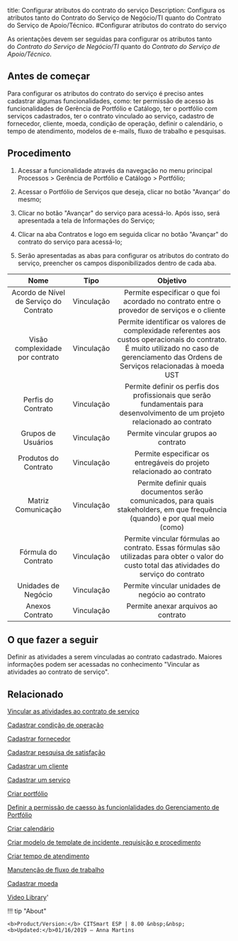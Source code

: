 title: Configurar atributos do contrato do serviço
Description: Configura os atributos tanto do Contrato do Serviço de Negócio/TI quanto do Contrato do Serviço de Apoio/Técnico.
#Configurar atributos do contrato do serviço

As orientações devem ser seguidas para configurar os atributos tanto
do *Contrato do Serviço de Negócio/TI* quanto do *Contrato do Serviço de
Apoio/Técnico*.

Antes de começar
--------------------

Para configurar os atributos do contrato do serviço é preciso antes cadastrar
algumas funcionalidades, como: ter permissão de acesso às funcionalidades de
Gerência de Portfólio e Catálogo, ter o portfólio com serviços cadastrados, ter
o contrato vinculado ao serviço, cadastro de fornecedor, cliente, moeda,
condição de operação, definir o calendário, o tempo de atendimento, modelos de
e-mails, fluxo de trabalho e pesquisas.

Procedimento
----------------

1.  Acessar a funcionalidade através da navegação no menu principal Processos \>
    Gerência de Portfólio e Catálogo \> Portfólio;

2.  Acessar o Portfólio de Serviços que deseja, clicar no botão "Avançar' do
    mesmo;

3.  Clicar no botão "Avançar" do serviço para acessá-lo. Após isso, será
    apresentada a tela de Informações do Serviço;

4.  Clicar na aba Contratos e logo em seguida clicar no botão "Avançar" do
    contrato do serviço para acessá-lo;

5.  Serão apresentadas as abas para configurar os atributos do contrato do
    serviço, preencher os campos disponibilizados dentro de cada aba.


|                  Nome                  |    Tipo    |                                                                                          Objetivo                                                                                         |
|:--------------------------------------:|:----------:|:-----------------------------------------------------------------------------------------------------------------------------------------------------------------------------------------:|
| Acordo de Nível de Serviço do Contrato | Vinculação |                                                Permite especificar o que foi acordado no contrato entre o provedor de serviços e o cliente                                                |
|     Visão complexidade por contrato    | Vinculação | Permite identificar os valores de complexidade referentes aos custos operacionais do contrato. É muito utilizado no caso de gerenciamento das Ordens de Serviços relacionadas à moeda UST |
|           Perfis do Contrato           | Vinculação |                               Permite definir os perfis dos profissionais que serão fundamentais para desenvolvimento de um projeto relacionado ao contrato                               |
|           Grupos de Usuários           | Vinculação |                                                                            Permite vincular grupos ao contrato                                                                            |
|          Produtos do Contrato          | Vinculação |                                                           Permite especificar os entregáveis do projeto relacionado ao contrato                                                           |
|           Matriz Comunicação           | Vinculação |                               Permite definir quais documentos serão comunicados, para quais stakeholders, em que frequência (quando) e por qual meio (como)                              |
|           Fórmula do Contrato          | Vinculação |                        Permite vincular fórmulas ao contrato. Essas fórmulas são utilizadas para obter o valor do custo total das atividades do serviço do contrato                       |
|           Unidades de Negócio          | Vinculação |                                                                      Permite vincular unidades de negócio ao contrato                                                                     |
|             Anexos Contrato            | Vinculação |                                                                            Permite anexar arquivos ao contrato                                                                            |

O que fazer a seguir
----------------------

Definir as atividades a serem vinculadas ao contrato cadastrado. Maiores informações podem 
ser acessadas no conhecimento "Vincular as atividades ao contrato de serviço".

Relacionado
---------

[Vincular as atividades ao contrato de serviço](/pt-br/citsmart-esp-8/processes/portfolio-and-catalog/use/link-activity-to-service-contract.html)

[Cadastrar condição de operação](/pt-br/citsmart-esp-8/processes/portfolio-and-catalog/configuration/register-operating-condition.html)

[Cadastrar fornecedor](/pt-br/citsmart-esp-8/processes/portfolio-and-catalog/configuration/register-provider.html)

[Cadastrar pesquisa de satisfação](/pt-br/citsmart-esp-8/processes/portfolio-and-catalog/configuration/register-satisfaction-survey.html)

[Cadastrar um cliente](/pt-br/citsmart-esp-8/processes/portfolio-and-catalog/configuration/register-client.html)

[Cadastrar um serviço](/pt-br/citsmart-esp-8/processes/portfolio-and-catalog/use/register-a-service.html)

[Criar portfólio](/pt-br/citsmart-esp-8/processes/portfolio-and-catalog/use/create-the-portfolio.html)

[Definir a permissão de caesso às funcionlalidades do Gerenciamento de Portfólio](/pt-br/citsmart-esp-8/initial-settings/access-settings/profile/portfolio-management.html)

[Criar calendário](/pt-br/citsmart-esp-8/platform-administration/time/create-calendar.html)

[Criar modelo de template de incidente, requisição e procedimento](/pt-br/citsmart-esp-8/processes/tickets/configuration/create-template-of-ticket.html)

[Criar tempo de atendimento](/pt-br/citsmart-esp-8/processes/service-level/configuration/create-time-attendance.html)

[Manutenção de fluxo de trabalho](/pt-br/citsmart-esp-8/platform-administration/flow-maintenance/workflow.maintenance.html)

[Cadastrar moeda](/pt-br/citsmart-esp-8/additional-features/contract-management/configuration/register-currency.html)


<i class='fa fa-youtube-play  fa-2x' style='color:#97ce17;vertical-align: middle;'> </i> [Video Library](https://www.youtube.com/playlist?list=PLB5qK2uzf2RPUBXWp7r7A0YUQY07qkSrO)'

!!! tip "About"

    <b>Product/Version:</b> CITSmart ESP | 8.00 &nbsp;&nbsp;
    <b>Updated:</b>01/16/2019 – Anna Martins
